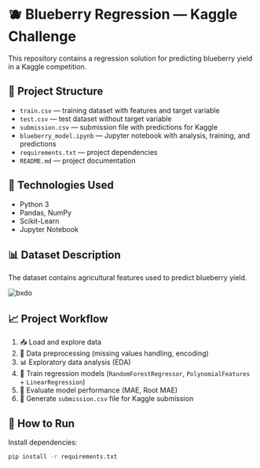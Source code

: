 # 🫐 Blueberry Regression — Kaggle Challenge

This repository contains a regression solution for predicting blueberry yield in a Kaggle competition.

## 📂 Project Structure

- `train.csv` — training dataset with features and target variable  
- `test.csv` — test dataset without target variable  
- `submission.csv` — submission file with predictions for Kaggle  
- `blueberry_model.ipynb` — Jupyter notebook with analysis, training, and predictions  
- `requirements.txt` — project dependencies  
- `README.md` — project documentation  

## 🔧 Technologies Used

- Python 3  
- Pandas, NumPy  
- Scikit-Learn  
- Jupyter Notebook  

## 📊 Dataset Description

The dataset contains agricultural features used to predict blueberry yield.

![bxdo](https://github.com/user-attachments/assets/1c78af3e-b3de-46ca-bdf5-57c9cdfcfa0d)


## 📈 Project Workflow

1. 📥 Load and explore data  
2. 🧹 Data preprocessing (missing values handling, encoding)  
3. 📊 Exploratory data analysis (EDA)  
4. 🤖 Train regression models (`RandomForestRegressor`, `PolynomialFeatures` + `LinearRegression`)  
5. 🧪 Evaluate model performance (MAE, Root MAE)  
6. 💾 Generate `submission.csv` file for Kaggle submission  

## 🚀 How to Run

Install dependencies:

```bash
pip install -r requirements.txt
